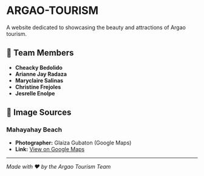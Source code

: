 # ARGAO-TOURISM

A website dedicated to showcasing the beauty and attractions of Argao tourism.

## 👥 Team Members

- **Cheacky Bedolido**
- **Arianne Jay Radaza**
- **Maryclaire Salinas**
- **Christine Frejoles**
- **Jesrelle Enolpe**

## 📸 Image Sources

### Mahayahay Beach

- **Photographer:** Glaiza Gubaton (Google Maps)
- **Link:** [View on Google Maps](https://maps.app.goo.gl/6JBBoXQcWtJ5YCtUA)

---

*Made with ❤️ by the Argao Tourism Team*


